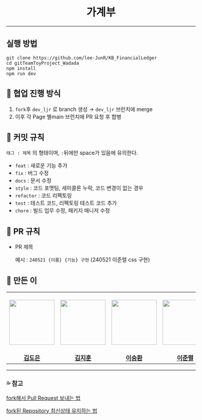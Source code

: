 <div align="center">
  <h1>가계부</h1>
</div>

---

## 실행 방법

```
git clone https://github.com/lee-JunR/KB_FinancialLedger
cd gitTeamToyProject_Wadada
npm install
npm run dev
```

## 👥 협업 진행 방식

1. `fork`후 `dev_ljr` 로 branch 생성 → `dev_ljr` 브런치에 merge
2. 이후 각 Page 별main 브런치에 PR 요청 후 합병


## 🥄 커밋 규칙

 `태그 : 제목` 의 형태이며, `:`뒤에만 space가 있음에 유의한다.

- `feat` : 새로운 기능 추가
- `fix` : 버그 수정
- `docs` : 문서 수정
- `style` : 코드 포맷팅, 세미콜론 누락, 코드 변경이 없는 경우
- `refactor` : 코드 리펙토링
- `test` : 테스트 코드, 리펙토링 테스트 코드 추가
- `chore` : 빌드 업무 수정, 패키지 매니저 수정


## 🍴 PR 규칙

- PR 제목
    
    예시 : `240521 {이름} {기능} 구현` (240521 이준렬 css 구현)




## 👋 만든 이

<table>
  <tr height="160px">
    <th align="center" width="150px">
      <a href="https://github.com/doeun0509"><img height="120px" width="120px" src="https://avatars.githubusercontent.com/u/109468226?v=4"/>
    </th>
    <th align="center" width="150px">
      <a href="https://github.com/HwanheeMoon"><img height="120px" width="120px" src="https://avatars.githubusercontent.com/u/109807723?v=4"/></a>
    </th>
    <th align="center" width="150px">
      <a href="https://github.com/realcold0"><img height="120px" width="120px" src="https://avatars.githubusercontent.com/u/65608503?v=4"/></a>
    </th>
    <th align="center" width="150px">
      <a href="https://github.com/lee-JunR"><img height="120px" width="120px" src="https://avatars.githubusercontent.com/u/68640939?v=4"/></a>
    </th>
  </tr>
  <tr>
    <td align="center" width="150px">
      <a href="https://github.com/doeun0509"><strong>김도은</strong></a>
    </td>
    <td align="center" width="150px">
      <a href="https://github.com/HwanheeMoon"><strong>김지훈</strong></a>
    </td>
    <td align="center" width="150px">
      <a href="https://github.com/realcold0"><strong>이승환</strong></a>
    </td>
    <td align="center" width="150px">
      <a href="https://github.com/lee-JunR"><strong>이준렬</strong></a>
    </td>
  </tr>
</table>



---
### **💦 참고**

[fork해서 Pull Request 보내는 법](https://wayhome25.github.io/git/2017/07/08/git-first-pull-request-story/)

[fork된 Repository 최신상태 유지하는 법](https://jybaek.tistory.com/775)